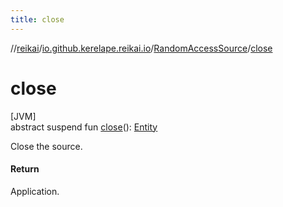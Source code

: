 ```yaml
---
title: close
---
```

//[reikai](../../../index.html)/[io.github.kerelape.reikai.io](../index.html)/[RandomAccessSource](index.html)/[close](close.html)



# close



[JVM]\
abstract suspend fun [close](close.html)(): [Entity](../../io.github.kerelape.reikai.core/-entity/index.html)



Close the source.



#### Return



Application.




